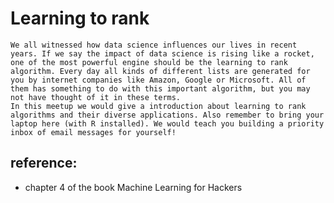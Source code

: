 # Learning to rank
	We all witnessed how data science influences our lives in recent years. If we say the impact of data science is rising like a rocket, one of the most powerful engine should be the learning to rank algorithm. Every day all kinds of different lists are generated for you by internet companies like Amazon, Google or Microsoft. All of them has something to do with this important algorithm, but you may not have thought of it in these terms.  
	In this meetup we would give a introduction about learning to rank algorithms and their diverse applications. Also remember to bring your laptop here (with R installed). We would teach you building a priority inbox of email messages for yourself!  
## reference:
* chapter 4 of the book Machine Learning for Hackers
